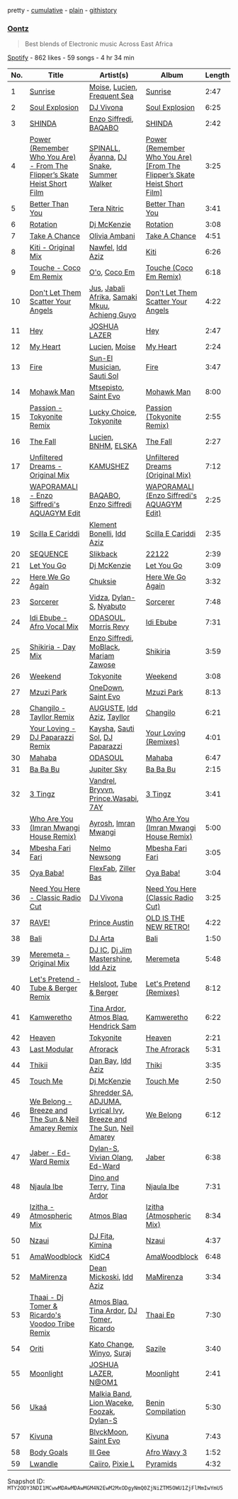 pretty - [cumulative](/playlists/cumulative/37i9dQZF1DWY7SO3HC2gxu.md) - [plain](/playlists/plain/37i9dQZF1DWY7SO3HC2gxu) - [githistory](https://github.githistory.xyz/mackorone/spotify-playlist-archive/blob/main/playlists/plain/37i9dQZF1DWY7SO3HC2gxu)

### [Oontz](https://open.spotify.com/playlist/37i9dQZF1DWY7SO3HC2gxu)

> Best blends of Electronic music Across East Africa

[Spotify](https://open.spotify.com/user/spotify) - 862 likes - 59 songs - 4 hr 34 min

| No. | Title | Artist(s) | Album | Length |
|---|---|---|---|---|
| 1 | [Sunrise](https://open.spotify.com/track/1BEKaR7CJZTw0Yv4e845jc) | [Moise](https://open.spotify.com/artist/1QMWPzIxcd1bLmuOyM6XM1), [Lucien](https://open.spotify.com/artist/5qmHB3aI1CfoYudcfOdgod), [Frequent Sea](https://open.spotify.com/artist/0kcn0qQX3hkKvCIPjWmy5a) | [Sunrise](https://open.spotify.com/album/4Geze587DB67GHfSz0WG1B) | 2:47 |
| 2 | [Soul Explosion](https://open.spotify.com/track/2SSwhh7RjztAFSeA2S9iQ9) | [DJ Vivona](https://open.spotify.com/artist/2MrGECnmnJ6NsokRk4QHkz) | [Soul Explosion](https://open.spotify.com/album/49tmF9OnGsQ45l11uf9KCq) | 6:25 |
| 3 | [SHINDA](https://open.spotify.com/track/7y2KJOf3eHan2PezVrj3iU) | [Enzo Siffredi](https://open.spotify.com/artist/4mWiqSdiAvk8ztbk310uVQ), [BAQABO](https://open.spotify.com/artist/2SxLNgtH8TxZFuxugFfycn) | [SHINDA](https://open.spotify.com/album/7MU0MfGCMgISf4NOkloTro) | 2:42 |
| 4 | [Power \(Remember Who You Are\) \- From The Flipper’s Skate Heist Short Film](https://open.spotify.com/track/7vQYsdVQMbB8d8DSxtHSgr) | [SPINALL](https://open.spotify.com/artist/2NtQA3PY9chI8l65ejZLTP), [Äyanna](https://open.spotify.com/artist/61SZdJffkiHvhHX2nnkymD), [DJ Snake](https://open.spotify.com/artist/540vIaP2JwjQb9dm3aArA4), [Summer Walker](https://open.spotify.com/artist/57LYzLEk2LcFghVwuWbcuS) | [Power \(Remember Who You Are\) \[From The Flipper’s Skate Heist Short Film\]](https://open.spotify.com/album/0U8rhl69WPOU67DqFhjPaq) | 3:25 |
| 5 | [Better Than You](https://open.spotify.com/track/2Me17iXbyoNrTt6DY11RhD) | [Tera Nitric](https://open.spotify.com/artist/2MWRCiYFXzeuFwWAmASsyi) | [Better Than You](https://open.spotify.com/album/6u1pOlol3DFCjcDBMqSimE) | 3:41 |
| 6 | [Rotation](https://open.spotify.com/track/28Vb0LHg2szAiFIPbR95uT) | [Dj McKenzie](https://open.spotify.com/artist/7biowjIK645MQ9tsK3OW45) | [Rotation](https://open.spotify.com/album/58MLWbkO1IccpGM6ztDESg) | 3:08 |
| 7 | [Take A Chance](https://open.spotify.com/track/7t56z9S82lwRdqCsArOnZ0) | [Olivia Ambani](https://open.spotify.com/artist/2ZvuDMMGloNFnH6Bhm67jG) | [Take A Chance](https://open.spotify.com/album/5L3ZDYPpWNnxjST6k8pq8O) | 4:51 |
| 8 | [Kiti \- Original Mix](https://open.spotify.com/track/3tXI0KZSLrAGhhU9CUftTZ) | [Nawfel](https://open.spotify.com/artist/6GOC5kFP9ItbuvthbJIZH5), [Idd Aziz](https://open.spotify.com/artist/0LC3HTEh3afI3UfpmSdShk) | [Kiti](https://open.spotify.com/album/0hAFNjxCsakZQUbT4oCMn6) | 6:26 |
| 9 | [Touche \- Coco Em Remix](https://open.spotify.com/track/4p8OE6lz0v0E22ZeLmFnaC) | [O'o](https://open.spotify.com/artist/1DtsFylHx6XtgBVITFouan), [Coco Em](https://open.spotify.com/artist/3FahF8OhHNaw7OJRfEPy9x) | [Touche \(Coco Em Remix\)](https://open.spotify.com/album/6MZvMtngHxy9DbatIghC2w) | 6:18 |
| 10 | [Don't Let Them Scatter Your Angels](https://open.spotify.com/track/750gJj34fEhpcoKw5FY9iG) | [Jus](https://open.spotify.com/artist/2WKwwGJ7L0RN5xNV3ljhkq), [Jabali Afrika](https://open.spotify.com/artist/5qF9WAxB1C3SxPdE1xp0wC), [Samaki Mkuu](https://open.spotify.com/artist/6DUSQDYQbsaKtEISmpWIou), [Achieng Guyo](https://open.spotify.com/artist/1KUhMhMHoNksFpM9L5zrRv) | [Don't Let Them Scatter Your Angels](https://open.spotify.com/album/2C9TLDQAXf9uPvwE8t1UEf) | 4:22 |
| 11 | [Hey](https://open.spotify.com/track/5xUqCEP8fRDq1EBJb5IJC6) | [JOSHUA LAZER](https://open.spotify.com/artist/2CtZZgLqDy4tgYKMLHdpO0) | [Hey](https://open.spotify.com/album/6NDwf4CASUqLMn55RoslsR) | 2:47 |
| 12 | [My Heart](https://open.spotify.com/track/5vJoZemSLeeUhRjgB2Tz8w) | [Lucien](https://open.spotify.com/artist/5qmHB3aI1CfoYudcfOdgod), [Moise](https://open.spotify.com/artist/1QMWPzIxcd1bLmuOyM6XM1) | [My Heart](https://open.spotify.com/album/5YVh5IwF22UwnE6sQ6qv9x) | 2:24 |
| 13 | [Fire](https://open.spotify.com/track/4ubZszrzbW32EIfQlfwBgW) | [Sun\-El Musician](https://open.spotify.com/artist/0W8WpLB5WoXLgiA193LXk6), [Sauti Sol](https://open.spotify.com/artist/4Rj9lQm9oSiMlirgpsM6eo) | [Fire](https://open.spotify.com/album/4X68mxc76NPAd7Bch56JWl) | 3:47 |
| 14 | [Mohawk Man](https://open.spotify.com/track/3E0T81r9gsMNNdX4BKSRM5) | [Mtsepisto](https://open.spotify.com/artist/7GKJKoCggjyP6C6xclndbF), [Saint Evo](https://open.spotify.com/artist/08dNTAMCiCM61JnSslHFCE) | [Mohawk Man](https://open.spotify.com/album/6qsPYcaf7KJNgZ4Lk7KldH) | 8:00 |
| 15 | [Passion \- Tokyonite Remix](https://open.spotify.com/track/2KxImqKfhMcmu3AubQtRVy) | [Lucky Choice](https://open.spotify.com/artist/0q401hK4OVTMci3jNf3zf3), [Tokyonite](https://open.spotify.com/artist/5WttUzDUxd2UC83jyglcBb) | [Passion \(Tokyonite Remix\)](https://open.spotify.com/album/5QqtBAqsayKVECAwUeBaUT) | 2:55 |
| 16 | [The Fall](https://open.spotify.com/track/0VKmRGnrho53kJpvW5DJHO) | [Lucien](https://open.spotify.com/artist/5qmHB3aI1CfoYudcfOdgod), [BNHM](https://open.spotify.com/artist/5Dbey2rYHmx0fZWywHiO2N), [ELSKA](https://open.spotify.com/artist/19GrDxe2EKSgGiYmztcHha) | [The Fall](https://open.spotify.com/album/51iGkp2i5zQCPXsVYZoh0w) | 2:27 |
| 17 | [Unfiltered Dreams \- Original Mix](https://open.spotify.com/track/1mjYCKeyze5EgW4OGnkphm) | [KAMUSHEZ](https://open.spotify.com/artist/45IuInsqovfU1Xg1a5YZdS) | [Unfiltered Dreams \(Original Mix\)](https://open.spotify.com/album/3VkM6kZHzAkKV7WzWSyiHa) | 7:12 |
| 18 | [WAPORAMALI \- Enzo Siffredi's AQUAGYM Edit](https://open.spotify.com/track/4Bz4Bxk53QDuxvWoHViMjW) | [BAQABO](https://open.spotify.com/artist/2SxLNgtH8TxZFuxugFfycn), [Enzo Siffredi](https://open.spotify.com/artist/4mWiqSdiAvk8ztbk310uVQ) | [WAPORAMALI \(Enzo Siffredi's AQUAGYM Edit\)](https://open.spotify.com/album/3RQSnPp5zenN2ZMQjJZQno) | 2:25 |
| 19 | [Scilla E Cariddi](https://open.spotify.com/track/6wPqdQuxXZy6XY8FIaKzR6) | [Klement Bonelli](https://open.spotify.com/artist/1LK1ywbyRrajPZgW6IbcR8), [Idd Aziz](https://open.spotify.com/artist/0LC3HTEh3afI3UfpmSdShk) | [Scilla E Cariddi](https://open.spotify.com/album/0CJqDxzR5S4c7TIQ8aPrdh) | 2:35 |
| 20 | [SEQUENCE](https://open.spotify.com/track/3352NJ15FsCKvBfKKpUEyz) | [Slikback](https://open.spotify.com/artist/0NwRAG9DawUqqgur9925fA) | [22122](https://open.spotify.com/album/0mEMOUGU3MA2epy6Xk38Ai) | 2:39 |
| 21 | [Let You Go](https://open.spotify.com/track/40Gm65yAOslqngyo6D5zx2) | [Dj McKenzie](https://open.spotify.com/artist/7biowjIK645MQ9tsK3OW45) | [Let You Go](https://open.spotify.com/album/0T994555ifp7stu6IRkqlW) | 3:09 |
| 22 | [Here We Go Again](https://open.spotify.com/track/1RHki0uvD1y8QiiDDKqKm1) | [Chuksie](https://open.spotify.com/artist/323SE5PFfnWu57IFUofLi9) | [Here We Go Again](https://open.spotify.com/album/38ewlb4hO1sdZ11K5oavPb) | 3:32 |
| 23 | [Sorcerer](https://open.spotify.com/track/6EPUiKgSM3ZWmyUeN5TqcG) | [Vidza](https://open.spotify.com/artist/0AZXckUQ7wQXhFeueG0Vsu), [Dylan\-S](https://open.spotify.com/artist/176vNYtXl88Q9b3N683c6O), [Nyabuto](https://open.spotify.com/artist/50v6rP52M84WFXkxCe8x6L) | [Sorcerer](https://open.spotify.com/album/2LaZMF6OYW3equPfzABpXt) | 7:48 |
| 24 | [Idi Ebube \- Afro Vocal Mix](https://open.spotify.com/track/0XdZvB7vHZu2XTNtwCEXwJ) | [ODASOUL](https://open.spotify.com/artist/2ow3ArrKeVgP3MhDtWOnjo), [Morris Revy](https://open.spotify.com/artist/0rUXMRIDIpyGKuIgHVNmIv) | [Idi Ebube](https://open.spotify.com/album/0u1qFOYm1O7JSk589nl8om) | 7:31 |
| 25 | [Shikiria \- Day Mix](https://open.spotify.com/track/5tNmUCoZuBY4z2oPxENNHJ) | [Enzo Siffredi](https://open.spotify.com/artist/4mWiqSdiAvk8ztbk310uVQ), [MoBlack](https://open.spotify.com/artist/6Je4hal6B5wiRd46aeswrs), [Mariam Zawose](https://open.spotify.com/artist/7z9Tgvj2vNKDsV8sfGOa25) | [Shikiria](https://open.spotify.com/album/4bHQ6jMonRkCgfuVPrdQk5) | 3:59 |
| 26 | [Weekend](https://open.spotify.com/track/47VSYynhzx6dHmBIys0xyy) | [Tokyonite](https://open.spotify.com/artist/5WttUzDUxd2UC83jyglcBb) | [Weekend](https://open.spotify.com/album/1WK9426nZZXbgZ9twFauko) | 3:08 |
| 27 | [Mzuzi Park](https://open.spotify.com/track/1CtmlLBB4dAzTdBXNAt4d2) | [OneDown](https://open.spotify.com/artist/0KPKANr8Lag2AzWfHYGdj0), [Saint Evo](https://open.spotify.com/artist/08dNTAMCiCM61JnSslHFCE) | [Mzuzi Park](https://open.spotify.com/album/7HyH6hOrjSFGTsg9Y4CeH6) | 8:13 |
| 28 | [Changilo \- Tayllor Remix](https://open.spotify.com/track/281TWPHivsxPPg1nL4HTn5) | [AUGUSTE](https://open.spotify.com/artist/4iS5S3n4kI5QvnYV2dNziq), [Idd Aziz](https://open.spotify.com/artist/0LC3HTEh3afI3UfpmSdShk), [Tayllor](https://open.spotify.com/artist/0Z4yZfeuvWVBh1U6vNeYbD) | [Changilo](https://open.spotify.com/album/0Pv3aIvB9sth1JSag2zWrx) | 6:21 |
| 29 | [Your Loving \- DJ Paparazzi Remix](https://open.spotify.com/track/1ReZvOFm70OYQz3TNp2R0r) | [Kaysha](https://open.spotify.com/artist/2DBaDAcrh5sf17yR1qbnsy), [Sauti Sol](https://open.spotify.com/artist/4Rj9lQm9oSiMlirgpsM6eo), [DJ Paparazzi](https://open.spotify.com/artist/6Z4MjOERzDvcj6cS9MzE8s) | [Your Loving \(Remixes\)](https://open.spotify.com/album/2obQSSgoW5F82YSZ6EcLd8) | 4:01 |
| 30 | [Mahaba](https://open.spotify.com/track/5Nk6J6i8aA7kno0hhtCMCB) | [ODASOUL](https://open.spotify.com/artist/2ow3ArrKeVgP3MhDtWOnjo) | [Mahaba](https://open.spotify.com/album/2Ok1ptSfkGhzmIavtvY4p4) | 6:47 |
| 31 | [Ba Ba Bu](https://open.spotify.com/track/7AYAxhYXMLQQUjnFMDFWjm) | [Jupiter Sky](https://open.spotify.com/artist/3IrrIr36E38ozdtqZUlGLX) | [Ba Ba Bu](https://open.spotify.com/album/4DQ1LODQJ01AVqtI0jFq8l) | 2:15 |
| 32 | [3 Tingz](https://open.spotify.com/track/1d4KRceZZhzweBscFL2NsU) | [Vandrel](https://open.spotify.com/artist/6nYKLho6i0KRNEEqffoJfv), [Bryvvn](https://open.spotify.com/artist/1YcGi2JIfTzbotFBDiysfS), [Prince.Wasabi](https://open.spotify.com/artist/2Gaxo8kmFvgNJvNmg6ZsGH), [7AY](https://open.spotify.com/artist/3MiRH0LK3bcno7nZa6QtLm) | [3 Tingz](https://open.spotify.com/album/0Evq35s64fjfGM4pLL0Xw8) | 3:41 |
| 33 | [Who Are You \(Imran Mwangi House Remix\)](https://open.spotify.com/track/6sLPX0Q4GdazVifDwhcu49) | [Ayrosh](https://open.spotify.com/artist/4YrVetGQMUK3WKhRcqC7zH), [Imran Mwangi](https://open.spotify.com/artist/1QScCx9tjYCQux14NpPjmn) | [Who Are You \(Imran Mwangi House Remix\)](https://open.spotify.com/album/4aFCYdSzyEJ3u52iADPzkj) | 5:00 |
| 34 | [Mbesha Fari Fari](https://open.spotify.com/track/7eJCWj0y3C1zOYtC9MJjts) | [Nelmo Newsong](https://open.spotify.com/artist/0jQAdAzjIh6BrZEShGb95v) | [Mbesha Fari Fari](https://open.spotify.com/album/5w052vFIxbeK6F2P4DGyuY) | 3:05 |
| 35 | [Oya Baba!](https://open.spotify.com/track/3mXVxman5bPyqOrpkf9AgR) | [FlexFab](https://open.spotify.com/artist/78ifuSLD6NKnSELpJiuQCf), [Ziller Bas](https://open.spotify.com/artist/7egikbEShB41Y4iozId8PO) | [Oya Baba!](https://open.spotify.com/album/1UdHeOYythOqEGGb5ILdO9) | 3:04 |
| 36 | [Need You Here \- Classic Radio Cut](https://open.spotify.com/track/2k59VYohDddyeVXdvTb5lw) | [DJ Vivona](https://open.spotify.com/artist/2MrGECnmnJ6NsokRk4QHkz) | [Need You Here \(Classic Radio Cut\)](https://open.spotify.com/album/1UI4n5553dSQo8buWlIlgH) | 3:25 |
| 37 | [RAVE!](https://open.spotify.com/track/46Auuz13lrIqIxK3yQFrSy) | [Prince Austin](https://open.spotify.com/artist/7xr5r3NhrHO07UlZR1eD81) | [OLD IS THE NEW RETRO!](https://open.spotify.com/album/0oF3mVLCLUv85hPhXpi5Uj) | 4:22 |
| 38 | [Bali](https://open.spotify.com/track/1cCCf8NobUwsf3t9frvVYY) | [DJ Arta](https://open.spotify.com/artist/5LoietQuQuzNohwfgAZj21) | [Bali](https://open.spotify.com/album/6X3DH5J53a5cjpjJXNse0i) | 1:50 |
| 39 | [Meremeta \- Original Mix](https://open.spotify.com/track/1RtNC1Fzwk82d0agNBbxu5) | [DJ IC](https://open.spotify.com/artist/5m0mPka5wvWns733bGWIHz), [Dj Jim Mastershine](https://open.spotify.com/artist/63xZCjmz39rg3enEgZ5A6u), [Idd Aziz](https://open.spotify.com/artist/0LC3HTEh3afI3UfpmSdShk) | [Meremeta](https://open.spotify.com/album/4kF0kWybn8DTeASl6Dt27G) | 5:48 |
| 40 | [Let's Pretend \- Tube & Berger Remix](https://open.spotify.com/track/6jJPEJMMbtAubg5ro9b6QV) | [Helsloot](https://open.spotify.com/artist/6dC41opH96WjFwWhhAxBsS), [Tube & Berger](https://open.spotify.com/artist/32wcuqRxZuBY5HbH1bWa8h) | [Let's Pretend \(Remixes\)](https://open.spotify.com/album/7uV160vuTXhZ1PZr2Oa95l) | 8:12 |
| 41 | [Kamweretho](https://open.spotify.com/track/6NozWuL6Hclo1rPq66Ndbt) | [Tina Ardor](https://open.spotify.com/artist/6PfUzWVHGENDyfBVEYNIZD), [Atmos Blaq](https://open.spotify.com/artist/1cwvUNi7IRMN3zisgyKTzM), [Hendrick Sam](https://open.spotify.com/artist/3JCq2a0rntSwS9gtnhfNO9) | [Kamweretho](https://open.spotify.com/album/1yV5WlSsJQGBnFynhpNG4i) | 6:22 |
| 42 | [Heaven](https://open.spotify.com/track/6ydvKfFKCvCHOaSPHIFzGP) | [Tokyonite](https://open.spotify.com/artist/5WttUzDUxd2UC83jyglcBb) | [Heaven](https://open.spotify.com/album/0ilQwixUIIWzz1iJzgI1SB) | 2:21 |
| 43 | [Last Modular](https://open.spotify.com/track/5O9Vh2gpZttbPjhC3Y8qyH) | [Afrorack](https://open.spotify.com/artist/3pKiRvMjWOAkLWLeNq0XPU) | [The Afrorack](https://open.spotify.com/album/4ZpfDwkIXqBWT0B1aZBdtA) | 5:31 |
| 44 | [Thikii](https://open.spotify.com/track/5bjSIkDCPuJY10GDdh2uJT) | [Dan Bay](https://open.spotify.com/artist/1E9ev9hZVmtmeFkS3ZAyyw), [Idd Aziz](https://open.spotify.com/artist/0LC3HTEh3afI3UfpmSdShk) | [Thiki](https://open.spotify.com/album/4HZKhzmGqCMk55C3kvDpuV) | 3:35 |
| 45 | [Touch Me](https://open.spotify.com/track/0OZO70ieDFWmwejTbWaI3s) | [Dj McKenzie](https://open.spotify.com/artist/7biowjIK645MQ9tsK3OW45) | [Touch Me](https://open.spotify.com/album/5Avjdn02AtLpS7O3azZ3hR) | 2:50 |
| 46 | [We Belong \- Breeze and The Sun & Neil Amarey Remix](https://open.spotify.com/track/0AZY6dQC8KDdTHReXHzeEm) | [Shredder SA](https://open.spotify.com/artist/6hBPDqbndpJwIQjTXJRd7h), [ADJUMA](https://open.spotify.com/artist/5BDQAVSa4c1UsvXlmufpio), [Lyrical Ivy](https://open.spotify.com/artist/00gOWMo5dBzdqNDD4Far5L), [Breeze and The Sun](https://open.spotify.com/artist/6cc71VVfi25FC7OzhblV6q), [Neil Amarey](https://open.spotify.com/artist/5zQ05706IGQbarXquNWAuQ) | [We Belong](https://open.spotify.com/album/0Fnrgyr4rw6oYyrsJMLZO0) | 6:12 |
| 47 | [Jaber \- Ed\-Ward Remix](https://open.spotify.com/track/1NkrKRit8SntjduFYM3Xgp) | [Dylan\-S](https://open.spotify.com/artist/176vNYtXl88Q9b3N683c6O), [Vivian Olang](https://open.spotify.com/artist/6tijV8KQtaL3zuvmapVtJe), [Ed\-Ward](https://open.spotify.com/artist/0KOXMkKRGGmQlle8xYvFLQ) | [Jaber](https://open.spotify.com/album/5PLzdlkgI3Ie4aFEvoNJQP) | 6:38 |
| 48 | [Njaula Ibe](https://open.spotify.com/track/2rLlcbVQ2jsB1VOpWy5n6s) | [Dino and Terry](https://open.spotify.com/artist/4hqAO5iManFwimCILkz47U), [Tina Ardor](https://open.spotify.com/artist/6PfUzWVHGENDyfBVEYNIZD) | [Njaula Ibe](https://open.spotify.com/album/7F5UexBPN27lepE3dPNiPw) | 7:31 |
| 49 | [Izitha \- Atmospheric Mix](https://open.spotify.com/track/5U2veelF6LA2qDIJSoCEyG) | [Atmos Blaq](https://open.spotify.com/artist/1cwvUNi7IRMN3zisgyKTzM) | [Izitha \(Atmospheric Mix\)](https://open.spotify.com/album/4znAMAvgZt1F1tKNUloEMX) | 8:34 |
| 50 | [Nzaui](https://open.spotify.com/track/1gVvEiFHMWlG6XJxRmVVz3) | [DJ Fita](https://open.spotify.com/artist/3JZjnPldr5tbimjkX4kz49), [Kimina](https://open.spotify.com/artist/0uvY69V1mp1IgYgq8LvZXq) | [Nzaui](https://open.spotify.com/album/1Wt7M1tUJBg9ODXHi3OSoG) | 4:37 |
| 51 | [AmaWoodblock](https://open.spotify.com/track/4a0Fs2VJZczKlqe7chCDr7) | [KidC4](https://open.spotify.com/artist/2BJPLxKC99mCuUCgDOf8hP) | [AmaWoodblock](https://open.spotify.com/album/6P0PdnICMXt6QtjXYozV83) | 6:48 |
| 52 | [MaMirenza](https://open.spotify.com/track/7j2hOS24pyOMXdeOEX26TA) | [Dean Mickoski](https://open.spotify.com/artist/51HLurY6ZdJtatIdyeOrBI), [Idd Aziz](https://open.spotify.com/artist/0LC3HTEh3afI3UfpmSdShk) | [MaMirenza](https://open.spotify.com/album/6EhldcthsK2HUqwSZMGm97) | 3:34 |
| 53 | [Thaai \- Dj Tomer & Ricardo's Voodoo Tribe Remix](https://open.spotify.com/track/5ILQd8soax1ekqFfv9Psrj) | [Atmos Blaq](https://open.spotify.com/artist/1cwvUNi7IRMN3zisgyKTzM), [Tina Ardor](https://open.spotify.com/artist/6PfUzWVHGENDyfBVEYNIZD), [DJ Tomer](https://open.spotify.com/artist/0hpl6679CBWX360qBPGIVj), [Ricardo](https://open.spotify.com/artist/1QFkERAzKnyz7FUo6GmlYL) | [Thaai Ep](https://open.spotify.com/album/00KkvpgOlPf8TZZVbsagm5) | 7:30 |
| 54 | [Oriti](https://open.spotify.com/track/6FW8sVbEWMMXcRqw2Q2fKL) | [Kato Change](https://open.spotify.com/artist/3Day7hRDsVXE8uRBCpR2z5), [Winyo](https://open.spotify.com/artist/0xYZnLkJHs6y9Ts7Yq2C1C), [Suraj](https://open.spotify.com/artist/2ARJ6ydBtv95xyrmkRUhql) | [Sazile](https://open.spotify.com/album/70p6iWxnxROz7H3trDjL8y) | 3:40 |
| 55 | [Moonlight](https://open.spotify.com/track/6rrATKJB6UFjwK3CGvoRqK) | [JOSHUA LAZER](https://open.spotify.com/artist/2CtZZgLqDy4tgYKMLHdpO0), [N@OM1](https://open.spotify.com/artist/1mCXXd6kgTl6zLQ20KRFn8) | [Moonlight](https://open.spotify.com/album/1oGWt4uKWXHx6kR9gQPLB1) | 2:41 |
| 56 | [Ukaá](https://open.spotify.com/track/3bpXqUTAXGFQkB7SNRGREn) | [Malkia Band](https://open.spotify.com/artist/7uHxoj3eSpn188ae9ccDIK), [Lion Waceke](https://open.spotify.com/artist/6c5jco2SplZkQH5dYcNdoy), [Foozak](https://open.spotify.com/artist/6bVBQCuQEyT0vgyycuRA4I), [Dylan\-S](https://open.spotify.com/artist/176vNYtXl88Q9b3N683c6O) | [Benin Compilation](https://open.spotify.com/album/67P4TVWjRCCaqh6kd91A6P) | 5:30 |
| 57 | [Kivuna](https://open.spotify.com/track/3XpQVMKhYmwWjoGt2FnpLs) | [BlvckMoon](https://open.spotify.com/artist/4J4eD0siKaZRlyIRZ48Den), [Saint Evo](https://open.spotify.com/artist/08dNTAMCiCM61JnSslHFCE) | [Kivuna](https://open.spotify.com/album/7u1wlB6W9kjTdb64OsQAzI) | 7:43 |
| 58 | [Body Goals](https://open.spotify.com/track/7pBahgD8wtjGZlM2Rvrs9F) | [Ill Gee](https://open.spotify.com/artist/3bsKojJ5YjloiR72zszfmW) | [Afro Wavy 3](https://open.spotify.com/album/3tSZmXQRV9WhsDaUDedfoQ) | 1:52 |
| 59 | [Lwandle](https://open.spotify.com/track/28Wq5lknJHU4p4vlKOyXKX) | [Caiiro](https://open.spotify.com/artist/0fs9otT9TtwXUOcFXZomZY), [Pixie L](https://open.spotify.com/artist/38qnDEjuo43UZMmxZRcK6G) | [Pyramids](https://open.spotify.com/album/4Imc9qg3fBn0KuusJYydSb) | 4:32 |

Snapshot ID: `MTY2ODY3NDI1MCwwMDAwMDAwMGM4N2EwM2MxODgyNmQ0ZjNiZTM5OWU1ZjFlMmIwYmU5`
